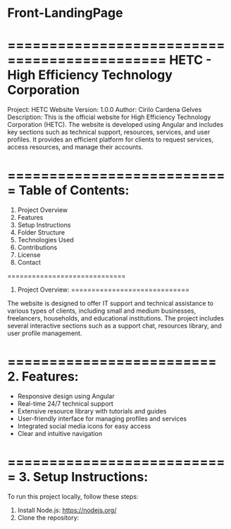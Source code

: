# Front-LandingPage
=============================================
HETC - High Efficiency Technology Corporation
=============================================

Project: HETC Website
Version: 1.0.0
Author: Cirilo Cardena Gelves
Description: 
  This is the official website for High Efficiency Technology Corporation (HETC). The website is developed using Angular and includes key sections such as technical support, resources, services, and user profiles. It provides an efficient platform for clients to request services, access resources, and manage their accounts.

===========================
Table of Contents:
===========================

1. Project Overview
2. Features
3. Setup Instructions
4. Folder Structure
5. Technologies Used
6. Contributions
7. License
8. Contact

=============================
1. Project Overview:
=============================

The website is designed to offer IT support and technical assistance to various types of clients, including small and medium businesses, freelancers, households, and educational institutions. The project includes several interactive sections such as a support chat, resources library, and user profile management.

=========================
2. Features:
=========================

- Responsive design using Angular
- Real-time 24/7 technical support
- Extensive resource library with tutorials and guides
- User-friendly interface for managing profiles and services
- Integrated social media icons for easy access
- Clear and intuitive navigation

===========================
3. Setup Instructions:
===========================

To run this project locally, follow these steps:

1. Install Node.js: https://nodejs.org/
2. Clone the repository:
